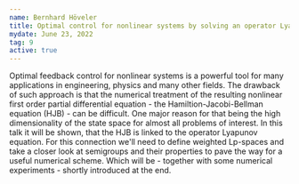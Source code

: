 ```yaml
---
name: Bernhard Höveler
title: Optimal control for nonlinear systems by solving an operator Lyapunov equation
mydate: June 23, 2022
tag: 9
active: true
---
```

Optimal feedback control for nonlinear systems is a powerful tool for many applications in engineering, physics and many other fields. The drawback of such approach is that the numerical treatment of the resulting nonlinear first order partial differential equation - the Hamiltion-Jacobi-Bellman equation (HJB) - can be difficult. One major reason for that being the high dimensionality of the state space for almost all problems of interest. In this talk it will be shown, that the HJB is linked to the operator Lyapunov equation. For this connection we'll need to define weighted Lp-spaces and take a closer look at semigroups and their properties to pave the way for a useful numerical scheme. Which will be - together with some numerical experiments - shortly introduced at the end. 

